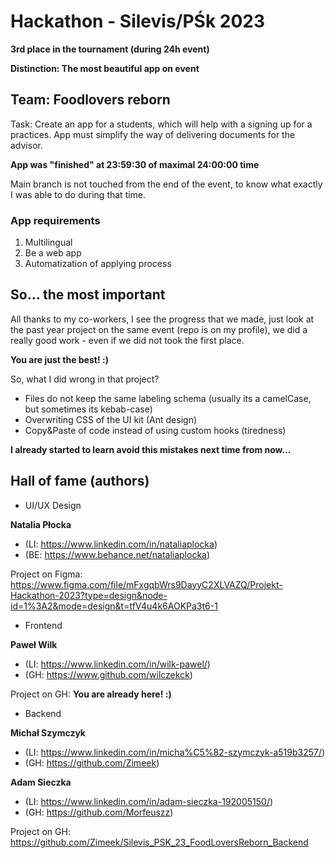# Hackathon - Silevis/PŚk 2023
**3rd place in the tournament (during 24h event)**

**Distinction: The most beautiful app on event**
## Team: Foodlovers reborn 
Task: Create an app for a students, which will help with a signing up for a practices. App must simplify the way of delivering documents for the advisor.

**App was "finished" at 23:59:30 of maximal 24:00:00 time**

Main branch is not touched from the end of the event, to know what exactly I was able to do during that time.

### App requirements
1. Multilingual
2. Be a web app
3. Automatization of applying process

## So... the most important
All thanks to my co-workers, I see the progress that we made, just look at the past year project on the same event (repo is on my profile), we did a really good work - even if we did not took the first place. 

**You are just the best! :)**

So, what I did wrong in that project?
- Files do not keep the same labeling schema (usually its a camelCase, but sometimes its kebab-case)
- Overwriting CSS of the UI kit (Ant design)
- Copy&Paste of code instead of using custom hooks (tiredness)

**I already started to learn avoid this mistakes next time from now...**

## Hall of fame (authors)
- UI/UX Design

**Natalia Płocka**
- (LI: https://www.linkedin.com/in/nataliaplocka)
- (BE: https://www.behance.net/nataliaplocka)

Project on Figma: https://www.figma.com/file/mFxgqbWrs9DayyC2XLVAZQ/Projekt-Hackathon-2023?type=design&node-id=1%3A2&mode=design&t=tfV4u4k6AOKPa3t6-1

- Frontend

**Paweł Wilk**
- (LI: https://www.linkedin.com/in/wilk-pawel/)
- (GH: https://www.github.com/wilczekck)

Project on GH: **You are already here! :)**

- Backend

**Michał Szymczyk**
- (LI: https://www.linkedin.com/in/micha%C5%82-szymczyk-a519b3257/)
- (GH: https://github.com/Zimeek)

**Adam Sieczka**
- (LI: https://www.linkedin.com/in/adam-sieczka-192005150/)
- (GH: https://github.com/Morfeuszz)


Project on GH: https://github.com/Zimeek/Silevis_PSK_23_FoodLoversReborn_Backend
